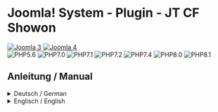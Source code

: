 # Joomla! System - Plugin - JT CF Showon
[![Joomla 3](https://img.shields.io/badge/Joomla™-3.10-darkgreen?logo=joomla&logoColor=c2c9d6&style=for-the-badge)](https://downloads.joomla.org/cms) [![Joomla 4](https://img.shields.io/badge/Joomla™-4.1-darkgreen?logo=joomla&logoColor=c2c9d6&style=for-the-badge)](https://downloads.joomla.org/cms)  
![PHP5.6](https://img.shields.io/badge/PHP-5.6-darkgreen?logo=php&style=for-the-badge) ![PHP7.0](https://img.shields.io/badge/PHP-7.0-darkgreen?logo=php&style=for-the-badge) ![PHP7.1](https://img.shields.io/badge/PHP-7.1-darkgreen?logo=php&style=for-the-badge) ![PHP7.2](https://img.shields.io/badge/PHP-7.2-darkgreen?logo=php&style=for-the-badge) ![PHP7.4](https://img.shields.io/badge/PHP-7.4-darkgreen?logo=php&style=for-the-badge) ![PHP8.0](https://img.shields.io/badge/PHP-8.0-darkgreen?logo=php&style=for-the-badge) ![PHP8.1](https://img.shields.io/badge/PHP-8.1-darkgreen?logo=php&style=for-the-badge)  


## Anleitung / Manual
<details>
  <summary>Deutsch / German</summary>

## Deutsche Anleitung
<p>Das Plugin <strong>JT - Showon</strong> erweitert Customfields um die Möglichkeit, sie in Abhängigkeit von anderen Feldern darzustellen.</p>
<p><strong>Eine Außnahme bildet das SubformFeld ab, hier funktioniert das Showon nur auf das SubformFeld selber und nicht auf die darin verwendeten Felder.</strong></p>
<p>Zuerst muss das Plugin <a href="https://github.com/JoomTools/plg_system_jtcfshowon/releases/latest">hier</a> heruntergeladen, installiert und aktiviert werden.</p>
<p>Bei der Erstellung eines Customsfields erscheint daraufhin ein neues Eingabefeld "Showon".<br/>
Dort wird als erstes der Name des Feldes eingegeben, von dem unser Feld abhängig sein soll. Durch einen Doppelpunkt getrennt wird der Wert des Feldes eingegeben. z.B. <strong>eltern-feld:1</strong><br/>
Unser neues Feld erscheint nur, wenn das eltern-feld den Wert 1 hat.</p>
<p>Es können verschiedenen Felder oder Werte verknüpft werden:<br/>
<strong>Mehrere Felder müssen zutreffen:</strong>
Verknüpfung mit [AND].<br/>
Beispeil: <strong>eltern-feldA:1[AND]eltern-feldB:1</strong><br>
<strong>Eines der Felder muss zutreffen:</strong>
Verknüpfung mit [OR].<br/>
Beispeil: <strong>eltern-feldA:1[OR]eltern-feldB:1</strong></p>
<p>Wichtig hierbei, [AND] und [OR] sollten immer in Großbuchstaben und ohne Leerzeichen, davor oder danach, verwendet werden.</p>
<p>Eine vollständige Erklärung der Funktionsweise kann in der <a href="https://docs.joomla.org/Form_field/de#Showon" target="_blank">Joomla! Dokumentation</a> nachgelesen werden.</p>
<p><strong>Author:</strong> Guido De Gobbis<br/><strong>Copyright:</strong> © <a href="https://github.com/JoomTools" target="_blank">JoomTools.de</a><br/><strong>Plugin-Lizenz:</strong> <a href="https:/www.gnu.org/licenses/gpl-3.0.de.html" target="_blank">GNU/GPLv3</a><br/><strong>Plugin-Version:</strong> <a href="https://github.com/JoomTools/plg_system_jtcfshowon/releases">herunterladen</a></p>
</details>

<details>
  <summary>Englisch / English</summary>

## English Manual
<p>The plugin <strong>JT - Showon</strong> extends the customfields with a new functionality to show the field in dependence of of another customfield.</p>
<p><strong>An exception is the subform field, here the showon only works on the subform field itself and not on the fields used in it.</strong></p>
<p>First you have to <a href="https://github.com/JoomTools/plg_system_jtcfshowon/releases/latest">download</a>, install and aktivate the plugin.</p>
<p>In the custimfields settings you have a new formfield "showon".<br/>
First you type the name of your customfield the field should depend on. Separated by a colon you write the value. f.e. parent-field:1<br/>
Our new field only appears if the parent-field has the value 1.</p>
<p>You can link several fields an values:<br/>
<strong>all fields have to be true:</strong>
link with [AND].<br/>
Example: parent-fieldA:1[AND]parent-fieldB:1<br>
<strong>One field have to be true:</strong>
Link with [OR].<br/>
Example: parent-fieldA:1[OR]parent-fieldB:1</p>
<p>Important here, [AND] and [OR] should always be used in capital letters and without spaces before or after them.</p>
<p>A full explanation of how it works can be found in the <a href="https://docs.joomla.org/Form_field#Showon" target="_blank">Joomla! documentation</a>.</p>
<p><strong>Author:</strong> Guido De Gobbis<br/><strong>Copyright:</strong> © <a href="https://github.com/JoomTools" target="_blank">JoomTools.de</a><br/><strong>Plugin licens:</strong> <a href="https:/www.gnu.org/licenses/gpl-3.0.en.html" target="_blank">GNU/GPLv3</a><br/><strong>Download</strong> <a href="https://github.com/JoomTools/plg_content_jteasylink/releases/latest">latest Version</a></p>
</details>
